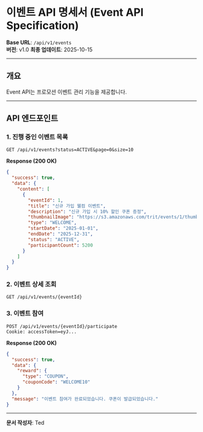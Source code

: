 # 이벤트 API 명세서 (Event API Specification)

**Base URL**: `/api/v1/events`  
**버전**: v1.0
**최종 업데이트**: 2025-10-15

---

## 개요

Event API는 프로모션 이벤트 관리 기능을 제공합니다.

---

## API 엔드포인트

### 1. 진행 중인 이벤트 목록

```http
GET /api/v1/events?status=ACTIVE&page=0&size=10
```

**Response (200 OK)**

```json
{
  "success": true,
  "data": {
    "content": [
      {
        "eventId": 1,
        "title": "신규 가입 웰컴 이벤트",
        "description": "신규 가입 시 10% 할인 쿠폰 증정",
        "thumbnailImage": "https://s3.amazonaws.com/trit/events/1/thumb.jpg",
        "type": "WELCOME",
        "startDate": "2025-01-01",
        "endDate": "2025-12-31",
        "status": "ACTIVE",
        "participantCount": 5200
      }
    ]
  }
}
```

### 2. 이벤트 상세 조회

```http
GET /api/v1/events/{eventId}
```

### 3. 이벤트 참여

```http
POST /api/v1/events/{eventId}/participate
Cookie: accessToken=eyJ...
```

**Response (200 OK)**

```json
{
  "success": true,
  "data": {
    "reward": {
      "type": "COUPON",
      "couponCode": "WELCOME10"
    }
  },
  "message": "이벤트 참여가 완료되었습니다. 쿠폰이 발급되었습니다."
}
```

---

**문서 작성자**: Ted
